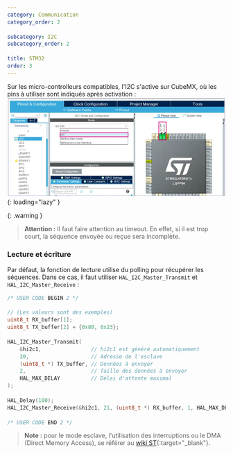 ```yaml
---
category: Communication
category_order: 2

subcategory: I2C
subcategory_order: 2

title: STM32
order: 3
---
```


Sur les micro-controlleurs compatibles, l'I2C s'active sur CubeMX, où les pins à utiliser sont indiqués après activation :
![STM32 I2C](/images/I2C/STM32.webp){: loading="lazy" }

{: .warning }
> **Attention :** Il faut faire attention au timeout.
En effet, si il est trop court, la séquence envoyée ou reçue sera incomplète.

### Lecture et écriture

Par défaut, la fonction de lecture utilise du polling pour récupérer les séquences.
Dans ce cas, il faut utiliser `HAL_I2C_Master_Transmit` et `HAL_I2C_Master_Receive` :
```c
/* USER CODE BEGIN 2 */

// (Les valeurs sont des exemples)
uint8_t RX_buffer[1];
uint8_t TX_buffer[2] = {0x80, 0x23};

HAL_I2C_Master_Transmit(
    &hi2c1,                // hi2c1 est généré automatiquement
    20,                    // Adresse de l'esclave
    (uint8_t *) TX_buffer, // Données à envoyer
    2,                     // Taille des données à envoyer
    HAL_MAX_DELAY          // Délai d'attente maximal
);

HAL_Delay(100);
HAL_I2C_Master_Receive(&hi2c1, 21, (uint8_t *) RX_buffer, 1, HAL_MAX_DELAY);

/* USER CODE END 2 */
```

> **Note :** pour le mode esclave, l'utilisation des interruptions ou le DMA (Direct Memory Access),
se référer au [wiki ST](https://wiki.st.com/stm32mcu/wiki/Getting_started_with_I2C){:target="_blank"}.
